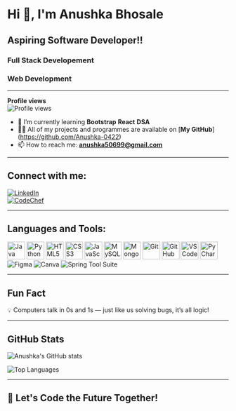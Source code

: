 # Hi 👋, I'm Anushka Bhosale

## Aspiring Software Developer!!
### Full Stack Developement 
### Web Development 

---

**Profile views**  
![Profile views](https://komarev.com/ghpvc/?username=Anushka-0422&color=blue)

- 🌱 I’m currently learning **Bootstrap** **React**  **DSA**
- 👩‍💻 All of my projects and programmes are available on [**My GitHub**]
(https://github.com/Anushka-0422)
- 📫 How to reach me: **anushka50699@gmail.com**

---

## Connect with me:

[![LinkedIn](https://img.shields.io/badge/LinkedIn-blue?style=for-the-badge&logo=linkedin&logoColor=white)](https://www.linkedin.com/in/anushkabhosale17)  
[![CodeChef](https://img.shields.io/badge/CodeChef-5B4638?style=for-the-badge&logo=codechef&logoColor=white)](https://www.codechef.com/users/anu_shka_17) 

---

## Languages and Tools:

<p>
  <img src="https://cdn.jsdelivr.net/gh/devicons/devicon/icons/java/java-original.svg" alt="Java" width="40" height="40"/>
  <img src="https://cdn.jsdelivr.net/gh/devicons/devicon/icons/python/python-original.svg" alt="Python" width="40" height="40"/>
  <img src="https://cdn.jsdelivr.net/gh/devicons/devicon/icons/html5/html5-original.svg" alt="HTML5" width="40" height="40"/>
  <img src="https://cdn.jsdelivr.net/gh/devicons/devicon/icons/css3/css3-original.svg" alt="CSS3" width="40" height="40"/>
  <img src="https://cdn.jsdelivr.net/gh/devicons/devicon/icons/javascript/javascript-original.svg" alt="JavaScript" width="40" height="40"/>
  <img src="https://cdn.jsdelivr.net/gh/devicons/devicon/icons/mysql/mysql-original.svg" alt="MySQL" width="40" height="40"/>
  <img src="https://cdn.jsdelivr.net/gh/devicons/devicon/icons/mongodb/mongodb-original.svg" alt="MongoDB" width="40" height="40"/>
  <img src="https://cdn.jsdelivr.net/gh/devicons/devicon/icons/git/git-original.svg" alt="Git" width="40" height="40"/>
  <img src="https://cdn.jsdelivr.net/gh/devicons/devicon/icons/github/github-original.svg" alt="GitHub" width="40" height="40"/>
  <img src="https://cdn.jsdelivr.net/gh/devicons/devicon/icons/vscode/vscode-original.svg" alt="VSCode" width="40" height="40"/>
  <img src="https://cdn.jsdelivr.net/gh/devicons/devicon/icons/pycharm/pycharm-original.svg" alt="PyCharm" width="40" height="40"/>
  <img src="https://img.shields.io/badge/Figma-F24E1E?style=for-the-badge&logo=figma&logoColor=white" alt="Figma" />
  <img src="https://img.shields.io/badge/Canva-00C4CC?style=for-the-badge&logo=Canva&logoColor=white" alt="Canva" />
  <img src="https://img.shields.io/badge/Spring%20Tool%20Suite-6DB33F?style=for-the-badge&logo=spring&logoColor=white" alt="Spring Tool Suite" />
</p>

---

## Fun Fact

💡 Computers talk in 0s and 1s — just like us solving bugs, it’s all logic!

---

## GitHub Stats

![Anushka's GitHub stats](https://github-readme-stats.vercel.app/api?username=Anushka-0422&show_icons=true&theme=radical)

![Top Languages](https://github-readme-stats.vercel.app/api/top-langs/?username=Anushka-0422&layout=compact&theme=radical)

---

## 🚀 Let's Code the Future Together!
